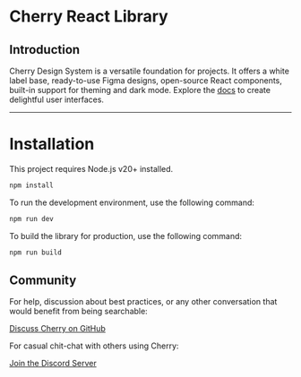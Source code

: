 # Cherry React Library

## Introduction

Cherry Design System is a versatile foundation for projects. It offers a white label base, ready-to-use Figma designs, open-source React components, built-in support for theming and dark mode. Explore the [docs](https://cherry.al/) to create delightful user interfaces.

---

# Installation

This project requires Node.js v20+ installed.

```bash
npm install
```

To run the development environment, use the following command:

```bash
npm run dev
```

To build the library for production, use the following command:

```bash
npm run build
```

## Community

For help, discussion about best practices, or any other conversation that would benefit from being searchable:

[Discuss Cherry on GitHub](https://github.com/cherry-design-system/styled-components/discussions)

For casual chit-chat with others using Cherry:

[Join the Discord Server](https://discord.gg/6JvcWU5bke)
